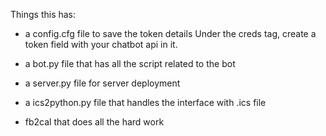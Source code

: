 Things this has:

- a config.cfg file to save the token details
	Under the creds tag, create a token field with your chatbot api in it.

- a bot.py file that has all the script related to the bot
- a server.py file for server deployment
- a ics2python.py file that handles the interface with .ics file
- fb2cal that does all the hard work


